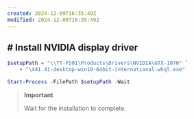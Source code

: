 ```yaml
---
created: 2024-12-09T16:35:49Z
modified: 2024-12-09T16:35:49Z
---
```


## # Install NVIDIA display driver

```PowerShell
$setupPath = "\\TT-FS01\Products\Drivers\NVIDIA\GTX-1070" `
    + "\441.41-desktop-win10-64bit-international-whql.exe"

Start-Process -FilePath $setupPath -Wait
```

> **Important**
>
> Wait for the installation to complete.
